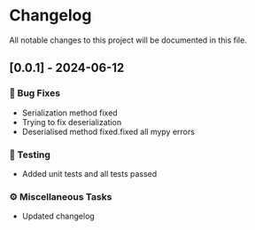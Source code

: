 # Changelog

All notable changes to this project will be documented in this file.

## [0.0.1] - 2024-06-12

### 🐛 Bug Fixes

- Serialization method fixed
- Trying to fix deserialization
- Deserialised method fixed.fixed all mypy errors

### 🧪 Testing

- Added unit tests and all tests passed

### ⚙️ Miscellaneous Tasks

- Updated changelog

<!-- generated by git-cliff -->
